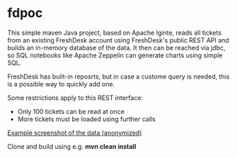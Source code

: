 # fdpoc

This simple maven Java project, based on Apache Iginte, reads all tickets from an existing FreshDesk account using FreshDesk's public REST API and builds an in-memory database of the data. It then can be reached via jdbc, so SQL notebooks like Apache Zeppelin can generate charts using simple SQL.

FreshDesk has built-in reposrts, but in case a custome query is needed, this is a possible way to quickly add one.

Some restrictions apply to this REST interface:
- Only 100 tickets can be read at once
- More tickets must be loaded using further calls

[Example screenshot of the data (anonymized)](https://photos.app.goo.gl/ZRSv9wF7wC5GfAJu8)

Clone and build using e.g. **mvn clean install**

